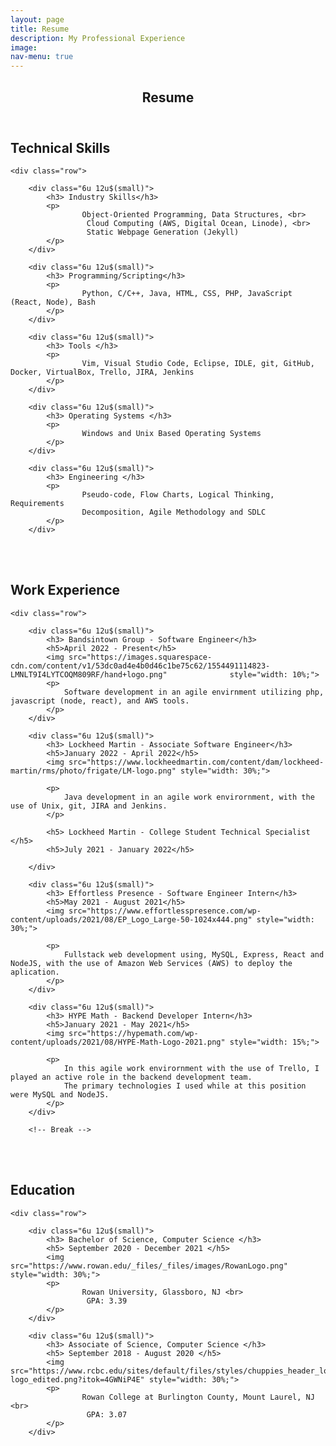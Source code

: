 ```yaml
---
layout: page
title: Resume
description: My Professional Experience
image:
nav-menu: true
---
```


<!-- Main -->
<div id="main" class="alt">

<!-- One -->
<section id="one">
	<div class="inner">
		<header class="major">
			<h1>Resume</h1>
		</header>

<!-- Content -->

<div>
	<h2 id="content">Technical Skills</h2>

	<div class="row">

		<div class="6u 12u$(small)">
			<h3> Industry Skills</h3>
			<p>
				 	Object-Oriented Programming, Data Structures, <br> 
					 Cloud Computing (AWS, Digital Ocean, Linode), <br>
					 Static Webpage Generation (Jekyll)
			</p>
		</div>

		<div class="6u 12u$(small)">
			<h3> Programming/Scripting</h3>
			<p>
				 	Python, C/C++, Java, HTML, CSS, PHP, JavaScript (React, Node), Bash
			</p>
		</div>

</div>
<div>
	<div class="row">

		<div class="6u 12u$(small)">
			<h3> Tools </h3>
			<p>
				 	Vim, Visual Studio Code, Eclipse, IDLE, git, GitHub, Docker, VirtualBox, Trello, JIRA, Jenkins
			</p>
		</div>

		<div class="6u 12u$(small)">
			<h3> Operating Systems </h3>
			<p>
				 	Windows and Unix Based Operating Systems
			</p>
		</div>
</div>

<div>
	<div class="row">

		<div class="6u 12u$(small)">
			<h3> Engineering </h3>
			<p>
				 	Pseudo-code, Flow Charts, Logical Thinking, Requirements
					Decomposition, Agile Methodology and SDLC
			</p>
		</div>
</div>

<br><br>
<div>
	<h2 id="content">Work Experience</h2>

	<div class="row">
		
		<div class="6u 12u$(small)">
			<h3> Bandsintown Group - Software Engineer</h3>
			<h5>April 2022 - Present</h5>
			<img src="https://images.squarespace-cdn.com/content/v1/53dc0ad4e4b0d46c1be75c62/1554491114823-LMNLT9I4LYTCOQM809RF/hand+logo.png" 				style="width: 10%;">
			<p>
			 	Software development in an agile envirnment utilizing php, javascript (node, react), and AWS tools.
			</p>
		</div>
		
		<div class="6u 12u$(small)">
			<h3> Lockheed Martin - Associate Software Engineer</h3>
			<h5>January 2022 - April 2022</h5>
			<img src="https://www.lockheedmartin.com/content/dam/lockheed-martin/rms/photo/frigate/LM-logo.png" style="width: 30%;">
			
			<p>
			 	Java development in an agile work envirornment, with the use of Unix, git, JIRA and Jenkins.
			</p>
			
			<h5> Lockheed Martin - College Student Technical Specialist </h5>
			<h5>July 2021 - January 2022</h5>

		</div>

		<div class="6u 12u$(small)">
			<h3> Effortless Presence - Software Engineer Intern</h3>
			<h5>May 2021 - August 2021</h5>
			<img src="https://www.effortlesspresence.com/wp-content/uploads/2021/08/EP_Logo_Large-50-1024x444.png" style="width: 30%;">

			<p>
			 	Fullstack web development using, MySQL, Express, React and NodeJS, with the use of Amazon Web Services (AWS) to deploy the aplication.
			</p>
		</div>

		<div class="6u 12u$(small)">
			<h3> HYPE Math - Backend Developer Intern</h3>
			<h5>January 2021 - May 2021</h5>
			<img src="https://hypemath.com/wp-content/uploads/2021/08/HYPE-Math-Logo-2021.png" style="width: 15%;">

			<p>
				In this agile work envirornment with the use of Trello, I played an active role in the backend development team. 
				The primary technologies I used while at this position were MySQL and NodeJS.
			</p>
		</div>

		<!-- Break -->

</div>

<br><br>


<div>
	<h2 id="content"> Education </h2>

	<div class="row">

		<div class="6u 12u$(small)">
			<h3> Bachelor of Science, Computer Science </h3>
			<h5> September 2020 - December 2021 </h5>
			<img src="https://www.rowan.edu/_files/_files/images/RowanLogo.png" style="width: 30%;">
			<p>
				 	Rowan University, Glassboro, NJ <br>
					 GPA: 3.39
			</p>
		</div>

		<div class="6u 12u$(small)">
			<h3> Associate of Science, Computer Science </h3>
			<h5> September 2018 - August 2020 </h5>
			<img src="https://www.rcbc.edu/sites/default/files/styles/chuppies_header_logo/public/Images/RCBC-logo_edited.png?itok=4GWNiP4E" style="width: 30%;">
			<p>
				 	Rowan College at Burlington County, Mount Laurel, NJ <br>
					 GPA: 3.07
			</p>
		</div>

</div>

</div>


</div>
